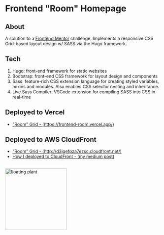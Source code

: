 # Frontend "Room" Homepage
## About
A solution to a [Frontend Mentor](https://www.frontendmentor.io/) challenge. Implements a responsive CSS Grid-based layout design w/ SASS via the Hugo framework. 


## Tech
1. Hugo: front-end framework for static websites
1. Bootstrap: front-end CSS framework for layout design and components
1. Sass: feature-rich CSS extension language for creating styled variables, mixins and modules. Also enables CSS selector nesting and inheritance.
1. Live Sass Compiler: VSCode extension for compiling SASS into CSS in real-time 

## Deployed to Vercel

* ["Room" Grid - (https://frontend-room.vercel.app/)](https://frontend-room.vercel.app/)

## Deployed to AWS CloudFront

* ["Room" Grid - (http://d3jqefpza7ezsc.cloudfront.net/)](http://d3jqefpza7ezsc.cloudfront.net/)
* [How I deployed to CloudFront - (my medium post)](https://medium.com/@stefonsimmons1/guide-to-deploy-hugo-to-aws-cloudfront-260b780d8f79)

<br/>

<img src="https://media.giphy.com/media/3o6Ztii5zyvIqhoKQw/giphy.gif" alt='floating plant' style="height: 200px"/>

